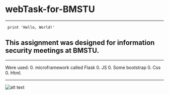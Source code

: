 # webTask-for-BMSTU
* * *
     print 'Hello, World!'


## This assignment was designed for information security meetings at BMSTU. 
* * *

Were used:
0. microframework called Flask 
0. JS
0. Some bootstrap
0. Css  
0. Html.
* * *

![alt text](webTask-for-BMSTU/codePage.png "Описание будет тут")
